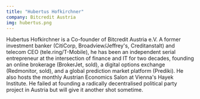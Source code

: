 ```yaml
---
title: "Hubertus Hofkirchner"
company: Bitcredit Austria
img: hubertus.png
---
```


Hubertus Hofkirchner is a Co-founder of Bitcredit Austria e.V. A former investment banker (CitiCorp, Broadview/Jeffrey's, Creditanstalt) and telecom CEO (tele.ring/T-Mobile), he has been an independent serial entrepreneur at the intersection of finance and IT for two decades, founding an online brokerage (BrokerJet, sold), a digital options exchange (Redmonitor, sold), and a global prediction market platform (Prediki). He also hosts the monthly Austrian Economics Salon at Vienna's Hayek Institute. He failed at founding a radically decentralised political party project in Austria but will give it another shot sometime.
